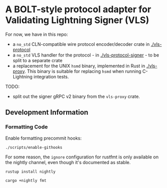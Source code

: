 # A BOLT-style protocol adapter for Validating Lightning Signer (VLS)

For now, we have in this repo:

- a `no_std` CLN-compatible wire protocol encoder/decoder crate in [./vls-protocol](./vls-protocol)
- a `no_std` VLS handler for the protocol - in [./vls-protocol-signer](vls-protocol-signer/README.md) - to be split to a separate crate
- a replacement for the UNIX `hsmd` binary, implemented in Rust in [./vls-proxy](./vls-proxy). This binary is suitable for replacing `hsmd` when running C-Lightning integration tests.

TODO:

- split out the signer gRPC v2 binary from the `vls-proxy` crate.

## Development Information

### Formatting Code

Enable formatting precommit hooks:

    ./scripts/enable-githooks

For some reason, the `ignore` configuration for rustfmt is only available on the nightly channel,
even though it's documented as stable.

    rustup install nightly

    cargo +nightly fmt
